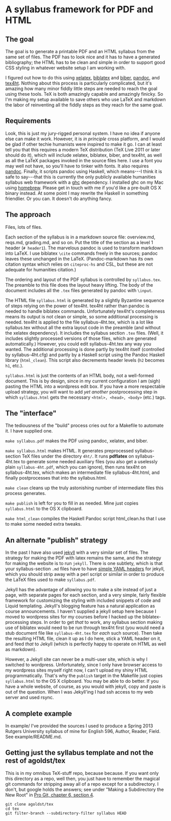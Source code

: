 # A syllabus framework for PDF and HTML

## The goal

The goal is to generate a printable PDF and an HTML syllabus from the same set of files. The PDF has to look nice and it has to have a generated bibliography; the HTML has to be clean and simple in order to support good CSS styling in whatever website setup I am working with.

I figured out how to do this using [xelatex](http://tug.org/xetex/), [biblatex](http://www.ctan.org/tex-archive/help/Catalogue/entries/biblatex.html) and [biber](http://biblatex-biber.sourceforge.net/), [pandoc](http://johnmacfarlane.net/pandoc/), and [tex4ht](http://tug.org/tex4ht/). Nothing about this process is particularly complicated, but it's amazing how many minor fiddly little steps are needed to reach the goal using these tools. TeX is both amazingly capable and amazingly finicky. So I'm making my setup available to save others who use LaTeX and markdown the labor of reinventing all the fiddly steps as they reach for the same goal.

## Requirements

Look, this is just my jury-rigged personal system. I have no idea if anyone else can make it work. However, it is *in principle* cross platform, and I would be glad if other techie humanists were inspired to make it go. I can at least tell you that this requires a modern TeX distribution (TeX Live 2011 or later should do it), which will include xelatex, biblatex, biber, and tex4ht, as well as all the LaTeX packages invoked in the source files here. I use a font you may well not have, so you'll have to tinker with fonts. It also requires [pandoc](http://johnmacfarlane.net/pandoc/). Finally, it scripts pandoc using Haskell, which means---I think it is safe to say---that this is currently the only publicly available humanities syllabus web framework with a [ghc](http://www.haskell.org/ghc/) dependency. I installed ghc on my Mac using [homebrew](http://mxcl.github.com/homebrew/). Please get in touch with me if you'd like a pre-built OS X binary instead. At some point I may rewrite the Haskell in something friendlier. Or you can. It doesn't do anything fancy.

## The approach

Files, lots of files.

Each section of the syllabus is in a markdown source file: overview.md, reqs.md, grading.md, and so on. Put the title of the section as a level 1 header (`# header1`). The marvelous pandoc is used to transform markdown into LaTeX. I use biblatex `\cite` commands freely in the sources; pandoc leaves these unchanged in the LaTeX.  (Pandoc-markdown has its own citation syntax which relies on `citeproc-hs` and CSL, but these are not adequate for humanities citation.) 

The ordering and layout of the PDF syllabus is controlled by `syllabus.tex`. The preamble to this file does the layout heavy lifting. The body of the document includes all the `.tex` files generated by pandoc with `\input`. 

The HTML file `syllabus.html` is generated by a slightly Byzantine sequence of steps relying on the power of tex4ht. tex4ht rather than pandoc is needed to handle biblatex commands. Unfortunately tex4ht's completeness means its output is not clean or simple, so some additional processing is needed. tex4ht is applied to the file syllabus-4ht.tex, which is a lot like syllabus.tex without all the extra layout code in the preamble (and without the xelatex dependency). It includes the syllabus section `.tex` files. (Well, it includes slightly processed versions of those files, which are generated  automatically.) However, you could edit syllabus-4ht.tex any way you wanted. The additional processing is done partly by tex4ht itself (controlled by syllabus-4ht.cfg) and partly by a Haskell script using the Pandoc Haskell library (`html_clean`). This script also decrements header levels (`h2` becomes `h1`, etc.).

`syllabus.html` is just the contents of an HTML body, not a well-formed document. This is by design, since in my current configuration I am (sigh) pasting the HTML into a wordpress edit box. If you have a more respectable upload strategy, you will want to add *yet another* postprocessing step in which `syllabus.html` gets the necessary `<html>, <head>, <body>` (etc.) tags. 

## The "interface"

The tediousness of the "build" process cries out for a Makefile to automate it. I have supplied one.

`make syllabus.pdf` makes the PDF using pandoc, xelatex, and biber.

`make syllabus.html` makes HTML. It generates preprocessed syllabus-section TeX files under the directory `4ht/`. It runs **pdflatex** on syllabus-4ht.tex to generate some needed auxiliary files (you also get a uselessly plain `syllabus-4ht.pdf`, which you can ignore), then runs tex4ht on syllabus-4ht.tex, which makes an intermediate file syllabus-4ht.html, and finally postprocesses that into the syllabus.html.

`make clean` cleans up the truly astonishing number of intermediate files this process generates.

`make publish` is left for you to fill in as needed. Mine just copies `syllabus.html` to the OS X clipboard.

`make html_clean` compiles the Haskell Pandoc script html_clean.hs that I use to make some needed extra tweaks. 

## An alternate "publish" strategy

In the past I have also used [jekyll](http://jekyllrb.com) with a very similar set of files. The strategy for making the PDF with latex remains the same, and the strategy for making the website is to run `jekyll`. There is one subtlety, which is that your syllabus-section `.md` files have to have [simple YAML headers](https://github.com/mojombo/jekyll/wiki/YAML-Front-Matter) for jekyll, which you should strip away with a perl script or similar in order to produce the LaTeX files used to make `syllabus.pdf`.

Jekyll has the advantage of allowing you to make a site instead of just a page, with separate pages for each section, and a very simple, fairly flexible framework for customizing the styling with included snippets of code and Liquid templating. Jekyll's blogging feature has a natural application as course announcements. I haven't supplied a jekyll setup here because I moved to wordpress sites for my courses before I hacked up the biblatex-processing steps. In order to get *that* to work, any syllabus section making use of biblatex would need to be run through tex4ht first (you would need a stub document file like `syllabus-4ht.tex` for *each* such source). Then take the resulting HTML file, clean it up as I do here, stick a YAML header on it, and feed *that* to Jekyll (which is perfectly happy to operate on HTML as well as markdown).

However, a Jekyll site can never be a multi-user site, which is why I switched to wordpress. Unfortunately, since I only have browser access to my wordpress sites myself right now, I can't upload my shiny HTML programmatically. That's why the `publish` target in the Makefile just copies `syllabus.html` to the OS X clipboard. You may be able to do better. If you have a whole website, of course, as you would with jekyll, copy and paste is out of the question. When I was Jekyll'ing I had ssh access to my web server and used rsync.

## A complete example

In example/ I've provided the sources I used to produce a Spring 2013 Rutgers University syllabus of mine for English 596, Author, Reader, Field.  See example/README.md.

## Getting just the syllabus template and not the rest of agoldst/tex

This is in my omnibus TeX-stuff repo, because because. If you want only this directory as a repo, well then, you just have to remember the magical git commands for stripping away all of a repo except for a subdirectory. I don't, but google holds the answers; see under "Making a Subdirectory the New Root" in [Pro Git, chapter 6, section 4](http://www.ctan.org/tex-archive/help/Catalogue/entries/biblatex.html).

```
git clone agoldst/tex
cd tex
git filter-branch --subdirectory-filter syllabus HEAD 
```

